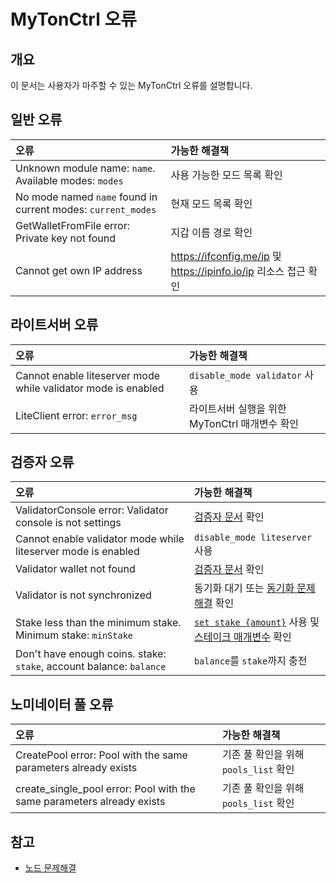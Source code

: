 # MyTonCtrl 오류

## 개요

이 문서는 사용자가 마주할 수 있는 MyTonCtrl 오류를 설명합니다.

## 일반 오류

| 오류                                                                                                    | 가능한 해결책                                                                                                                 |
| :---------------------------------------------------------------------------------------------------- | :---------------------------------------------------------------------------------------------------------------------- |
| Unknown module name: `name`. Available modes: `modes` | 사용 가능한 모드 목록 확인                                                                                                         |
| No mode named `name` found in current modes: `current_modes`                          | 현재 모드 목록 확인                                                                                                             |
| GetWalletFromFile error: Private key not found                                        | 지갑 이름 경로 확인                                                                                                             |
| Cannot get own IP address                                                                             | https://ifconfig.me/ip 및 https://ipinfo.io/ip 리소스 접근 확인 |

## 라이트서버 오류

| 오류                                                            | 가능한 해결책                        |
| :------------------------------------------------------------ | :----------------------------- |
| Cannot enable liteserver mode while validator mode is enabled | `disable_mode validator` 사용    |
| LiteClient error: `error_msg`                 | 라이트서버 실행을 위한 MyTonCtrl 매개변수 확인 |

## 검증자 오류

| 오류                                                                                                                  | 가능한 해결책                                                                                                                                                                                  |
| :------------------------------------------------------------------------------------------------------------------ | :--------------------------------------------------------------------------------------------------------------------------------------------------------------------------------------- |
| ValidatorConsole error: Validator console is not settings                                           | [검증자 문서](/v3/guidelines/nodes/nodes-troubleshooting#validator-console-is-not-settings) 확인                                                                                                |
| Cannot enable validator mode while liteserver mode is enabled                                                       | `disable_mode liteserver` 사용                                                                                                                                                             |
| Validator wallet not found                                                                                          | [검증자 문서](/v3/guidelines/nodes/running-nodes/validator-node#view-the-list-of-wallets) 확인                                                                                                  |
| Validator is not synchronized                                                                                       | 동기화 대기 또는 [동기화 문제해결](/v3/guidelines/nodes/nodes-troubleshooting#about-no-progress-in-node-synchronization-within-3-hours) 확인                                                             |
| Stake less than the minimum stake. Minimum stake: `minStake`                        | [`set stake {amount}`](/v3/guidelines/nodes/running-nodes/validator-node#your-validator-is-now-ready) 사용 및 [스테이크 매개변수](/v3/documentation/network/configs/blockchain-configs#param-17) 확인 |
| Don't have enough coins. stake: `stake`, account balance: `balance` | `balance`를 `stake`까지 충전                                                                                                                                                                  |

## 노미네이터 풀 오류

| 오류                                                                                                                               | 가능한 해결책                     |
| :------------------------------------------------------------------------------------------------------------------------------- | :-------------------------- |
| CreatePool error: Pool with the same parameters already exists                                                   | 기존 풀 확인을 위해 `pools_list` 확인 |
| create_single_pool error: Pool with the same parameters already exists | 기존 풀 확인을 위해 `pools_list` 확인 |

## 참고

- [노드 문제해결](/v3/guidelines/nodes/nodes-troubleshooting)